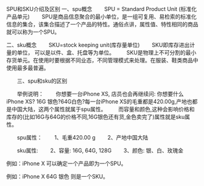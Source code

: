 SPU和SKU介绍及区别
一、spu概念
　　SPU = Standard Product Unit (标准化产品单元)
　　SPU是商品信息聚合的最小单位，是一组可复用、易检索的标准化信息的集合，该集合描述了一个产品的特性。通俗点讲，属性值、特性相同的商品就可以称为一个SPU。

二、sku概念
　　SKU=stock keeping unit(库存量单位)
　　SKU即库存进出计量的单位， 可以是以件、盒、托盘等为单位。
　　SKU是物理上不可分割的最小存货单元。在使用时要根据不同业态，不同管理模式来处理。在服装、鞋类商品中使用最多最普遍。

　　三、spu和sku的区别

　　举例说明：
　　你想要一台iPhone XS, 店员也会再继续问: 你想要什么iPhone XS? 16G 银色?64G白色?每一台iPhone XS的毛重都是420.00g,产地也都是中国大陆，这两个属性就属于spu属性。
　　而容量和颜色,这种会影响价格和库存的(比如16G与64G的价格不同,16G银色还有货,金色卖完了)属性就是sku属性。

　　spu属性：
　　1、毛重420.00 g
　　2、产地中国大陆

　　sku属性:
　　2、容量: 16G, 64G, 128G
　　3、颜色: 银、白、玫瑰金

例如：iPhone X 可以确定一个产品即为一个SPU。

例如：iPhone X 64G 银色 则是一个SKU。


